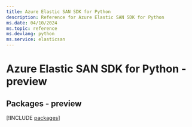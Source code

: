 ```yaml
---
title: Azure Elastic SAN SDK for Python
description: Reference for Azure Elastic SAN SDK for Python
ms.date: 04/10/2024
ms.topic: reference
ms.devlang: python
ms.service: elasticsan
---
```

# Azure Elastic SAN SDK for Python - preview
## Packages - preview
[!INCLUDE [packages](elastic-san-index.md)]